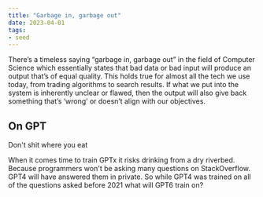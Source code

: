 ```yaml
---
title: "Garbage in, garbage out"
date: 2023-04-01
tags:
- seed
---
```


There’s a timeless saying “garbage in, garbage out” in the field of Computer Science which essentially states that bad data or bad input will produce an output that’s of equal quality. This holds true for almost all the tech we use today, from trading algorithms to search results. If what we put into the system is inherently unclear or flawed, then the output will also give back something that’s ‘wrong’ or doesn’t align with our objectives.

## On GPT
Don't shit where you eat

When it comes time to train GPTx it risks drinking from a dry riverbed. Because programmers won't be asking many questions on StackOverflow. GPT4 will have answered them in private. So while GPT4 was trained on all of the questions asked before 2021 what will GPT6 train on?
